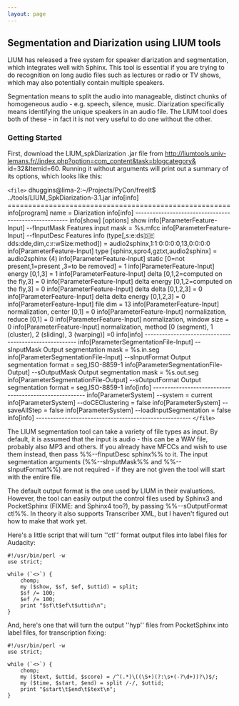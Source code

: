```yaml
---
layout: page 
---
```

## Segmentation and Diarization using LIUM tools

LIUM has released a free system for speaker diarization and segmentation, which 
integrates well with Sphinx.  This tool is essential if you are trying to do 
recognition on long audio files such as lectures or radio or TV shows, which 
may also potentially contain multiple speakers.

Segmentation means to split the audio into manageable, distinct chunks of 
homogeneous audio - e.g. speech, silence, music.  Diarization specifically 
means identifying the unique speakers in an audio file.  The LIUM tool does 
both of these - in fact it is not very useful to do one without the other.

### Getting Started

First, download the LIUM_spkDiarization .jar file from 
http://liumtools.univ-lemans.fr//index.php?option=com_content&task=blogcategory&
id=32&Itemid=60.  Running it without arguments will print out a summary of its 
options, which looks like this:

`<file>`
dhuggins@lima-2:~/Projects/PyCon/freelt$ ../tools/LIUM_SpkDiarization-3.1.jar 
info[info] 	 ====================================================== 
info[program] 	 name = Diarization
info[info] 	 ------------------------------------------------------ 
info[show] 	 [options] show
info[ParameterFeature-Input] 	 --fInputMask 	 Features input mask = %s.mfcc
info[ParameterFeature-Input] 	 --fInputDesc 	 Features info 
(type[,s:e:ds:de:dds:dde,dim,c:r:wSize:method]) = 
audio2sphinx,1:1:0:0:0:0,13,0:0:0:0
info[ParameterFeature-Input] 	 	 type [sphinx,spro4,gztxt,audio2sphinx] 
= audio2sphinx (4)
info[ParameterFeature-Input] 	 	 static [0=not present,1=present ,3=to 
be removed] = 1
info[ParameterFeature-Input] 	 	 energy [0,1,3] = 1
info[ParameterFeature-Input] 	 	 delta [0,1,2=computed on the fly,3] = 0
info[ParameterFeature-Input] 	 	 delta energy [0,1,2=computed on the 
fly,3] = 0
info[ParameterFeature-Input] 	 	 delta delta [0,1,2,3] = 0
info[ParameterFeature-Input] 	 	 delta delta energy [0,1,2,3] = 0
info[ParameterFeature-Input] 	 	 file dim = 13
info[ParameterFeature-Input] 	 	 normalization, center [0,1] = 0
info[ParameterFeature-Input] 	 	 normalization, reduce [0,1] = 0
info[ParameterFeature-Input] 	 	 normalization, window size = 0
info[ParameterFeature-Input] 	 	 normalization, method [0 (segment), 1 
(cluster), 2 (sliding), 3 (warping)] =0
info[info] 	 ------------------------------------------------------ 
info[ParameterSegmentationFile-Input] 	 --sInputMask 	 Output segmentation 
mask = %s.in.seg
info[ParameterSegmentationFile-Input] 	 --sInputFormat 	 Output 
segmentation format = seg,ISO-8859-1
info[ParameterSegmentationFile-Output] 	 --sOutputMask 	 Output segmentation 
mask = %s.out.seg
info[ParameterSegmentationFile-Output] 	 --sOutputFormat 	 Output 
segmentation format = seg,ISO-8859-1
info[info] 	 ------------------------------------------------------ 
info[ParameterSystem] 	 --system = current
info[ParameterSystem] 	 --doCEClustering = false
info[ParameterSystem] 	 --saveAllStep = false
info[ParameterSystem] 	 --loadInputSegmentation = false
info[info] 	 ------------------------------------------------------ 
`</file>`

The LIUM segmentation tool can take a variety of file types as input.  By 
default, it is assumed that the input is audio - this can be a WAV file, 
probably also MP3 and others.  If you already have MFCCs and wish to use them 
instead, then pass %%--fInputDesc sphinx%% to it.  The input segmentation 
arguments (%%--sInputMask%% and %%--sInputFormat%%) are not required - if they 
are not given the tool will start with the entire file.

The default output format is the one used by LIUM in their evaluations.  
However, the tool can easily output the control files used by Sphinx3 and 
PocketSphinx (FIXME: and Sphinx4 too?), by passing %%--sOutputFormat ctl%%.  In 
theory it also supports Transcriber XML, but I haven't figured out how to make 
that work yet.

Here's a little script that will turn ''ctl'' format output files into label 
files for Audacity:

	
	#!/usr/bin/perl -w
	use strict;
	
	while (`<>`) {
	    chomp;
	    my ($show, $sf, $ef, $uttid) = split;
	    $sf /= 100;
	    $ef /= 100;
	    print "$sf\t$ef\t$uttid\n";
	}


And, here's one that will turn the output ''hyp'' files from PocketSphinx into 
label files, for transcription fixing:

	
	#!/usr/bin/perl -w
	use strict;
	
	while (`<>`) {
	    chomp;
	    my ($text, $uttid, $score) = /^(.*)\((\S+)(?:\s+(-?\d+))?\)$/;
	    my ($time, $start, $end) = split /-/, $uttid;
	    print "$start\t$end\t$text\n";
	}

